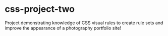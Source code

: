 # css-project-two

Project demonstrating knowledge of CSS visual rules to create rule sets and improve the appearance of a photography portfolio site!
